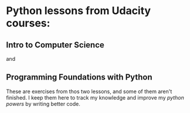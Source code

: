 # Python lessons from Udacity courses:

## Intro to Computer Science

and

## Programming Foundations with Python

These are exercises from thos two lessons, and some of them aren't finished. I keep them here
to track my knowledge and improve my _python powers_ by writing better code.